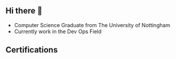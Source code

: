 ## Hi there 👋

- Computer Science Graduate from The University of Nottingham
- Currently work in the Dev Ops Field

## Certifications 

<div data-iframe-width="150" data-iframe-height="270" data-share-badge-id="43f185d9-17ac-47cd-926a-ed00692354cd" data-share-badge-host="https://www.credly.com"></div><script type="text/javascript" async src="//cdn.credly.com/assets/utilities/embed.js"></script>
